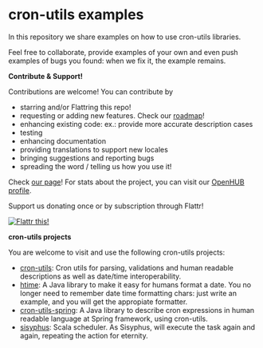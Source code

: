 # cron-utils examples
In this repository we share examples on how to use cron-utils libraries.

Feel free to collaborate, provide examples of your own and even push examples of bugs you found: when we fix it, the example remains.

**Contribute & Support!**

Contributions are welcome! You can contribute by
 * starring and/or Flattring this repo!
 * requesting or adding new features. Check our [roadmap](https://github.com/jmrozanec/cron-utils/wiki/Roadmap)!
 * enhancing existing code: ex.: provide more accurate description cases
 * testing
 * enhancing documentation
 * providing translations to support new locales
 * bringing suggestions and reporting bugs
 * spreading the word / telling us how you use it!


Check [our page](http://cronutils.com)! For stats about the project, you can visit our [OpenHUB profile](https://www.openhub.net/p/cron-utils).

Support us donating once or by subscription through Flattr!

[![Flattr this!](https://api.flattr.com/button/flattr-badge-large.png)](https://flattr.com/submit/auto?user_id=jmrozanec&url=https://github.com/jmrozanec/cron-utils)

**cron-utils projects**

You are welcome to visit and use the following cron-utils projects:
 * [cron-utils](https://github.com/jmrozanec/cron-utils): Cron utils for parsing, validations and human readable descriptions as well as date/time interoperability.
 * [htime](https://github.com/jmrozanec/htime): A Java library to make it easy for humans format a date. You no longer need to remember date time formatting chars: just write an example, and you will get the appropiate formatter.
 * [cron-utils-spring](https://github.com/jmrozanec/cron-utils-spring): A Java library to describe cron expressions in human readable language at Spring framework, using cron-utils.
 * [sisyphus](https://github.com/jmrozanec/cron-utils-sisyphus): Scala scheduler. As Sisyphus, will execute the task again and again, repeating the action for eternity.
